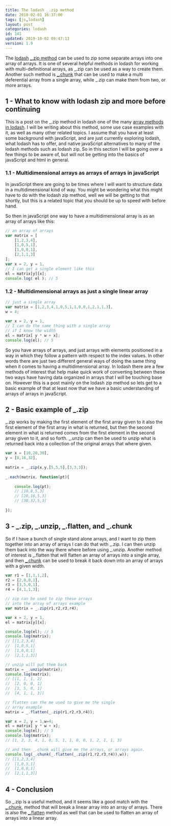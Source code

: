 ```yaml
---
title: The lodash _.zip method
date: 2018-02-01 16:37:00
tags: [js,lodash]
layout: post
categories: lodash
id: 141
updated: 2019-10-02 09:47:13
version: 1.9
---
```


The [lodash](https://lodash.com/) [\_.zip method](https://lodash.com/docs/4.17.4#zip) can be used to zip some separate arrays into one array of arrays. It is one of several helpful methods in lodash for working with multi-definitional arrays, as \_.zip can be used as a way to create them. Another such method is [\_.chunk](/2017/09/13/lodash-chunk/) that can be used to make a multi deferential array from a single array, while \_.zip can make them from two, or more arrays.

<!-- more -->

## 1 - What to know with lodash zip and more before continuing

This is a post on the \_.zip method in lodash one of the many [array methods in lodash](/2019/02/14/lodash_array/). I will be writing about this method, some use case examples with it, as well as many other related topics. I assume that you have at least some background with javaScript, and are just currently exploring lodash, what lodash has to offer, and native javaScript alternatives to many of the lodash methods such as lodash zip. So in this section I will be going over a few things to be aware of, but will not be getting into the basics of javaScript and html in general.

### 1.1 - Multidimensional arrays as arrays of arrays in javaScript

In javaScript there are going to be times where I will want to structure data in a multidimensional kind of way. You might be wondering what this might have to do with the lodash zip method, well we will be getting to that shortly, but this is a related topic that you should be up to speed with before hand.

So then in javaScript one way to have a multidimensional array is as an array of arrays like this:

```js
// an array of arrays
var matrix = [
    [1,2,3,4],
    [1,0,5,1],
    [1,0,0,1],
    [2,1,1,3]
];
var x = 2, y = 1,
// I can get a single element like this
el = matrix[y][x];
console.log( el ); // 5
```


### 1.2 - Multidimensional arrays as just a single linear array

```js
// just a single array
var matrix = [1,2,3,4,1,0,5,1,1,0,0,1,2,1,1,3],
w = 4;
 
var x = 2, y = 1,
// I can do the same thing with a single array
// if I know the width
el = matrix[ y * w + x];
console.log(el); // 5
```


So you have arrays of arrays, and just arrays with elements positioned in a way in which they follow a pattern with respect to the index values. In other words there are just two different general ways of doing the same thing when it comes to having a multidimensional array. In lodash there are a few methods of interest that help make quick work of converting between these two ways have having data organized in arrays that I will be touching base on. However this is a post mainly on the lodash zip method so lets get to a basic example of that at least now that we have a basic understanding of arrays of arrays in javaScript.

## 2 - Basic example of \_.zip

\_.zip works by making the first element of the first array given to it also the first element of the first array in what is returned, but then the second element in what is returned comes from the first element in the second array given to it, and so forth. \_.unzip can then be used to unzip what is returned back into a collection of the original arrays that where given.

```js
var x = [10,20,30],
y = [8,16,32],
 
matrix = _.zip(x,y,[5,5,5],[3,3,3]);
 
_.each(matrix, function(pt){
 
    console.log(pt);
    // [10,8,5,3]
    // [20,16,5,3]
    // [30,32,5,3]
 
});
```

## 3 - \_.zip, \_.unzip, \_.flatten, and \_.chunk

So if I have a bunch of single stand alone arrays, and I want to zip them together into an array of arrays I can do that with \_.zip. I can then unzip them back into the way there where before using \_.unzip. Another method of interest is \_.flatten that will flatten an array of arrays into a single array, and then [\_.chunk](/2017/09/13/lodash-chunk/) can be used to break it back down into an array of arrays with a given width.

```js
var r1 = [1,1,1,2],
r2 = [2,0,0,1],
r3 = [3,5,0,1],
r4 = [4,1,1,3];

// zip can be used to zip these arrays
// into the array of arrays example
var matrix = _.zip(r1,r2,r3,r4);

var x = 2, y = 1,
el = matrix[y][x];

console.log(el); // 5
console.log(matrix);
// [[1,2,3,4]
//  [1,0,5,1]
//  [1,0,0,1]
//  [2,1,1,3]]

// unzip will put them back
matrix = _.unzip(matrix);
console.log(matrix);
// [[1, 1, 1, 2]
//  [2, 0, 0, 1]
//  [3, 5, 0, 1]
//  [4, 1, 1, 3]]

// flatten can the me used to give me the single
// array example
matrix = _.flatten(_.zip(r1,r2,r3,r4));

var x = 2, y = 1,w=4;
el = matrix[ y * w + x];
console.log(el); // 5
console.log(matrix);
// [1, 2, 3, 4, 1, 0, 5, 1, 1, 0, 0, 1, 2, 1, 1, 3]

// and then _.chunk will give me the arrays, or arrays again.
console.log(_.chunk(_.flatten(_.zip(r1,r2,r3,r4)),w));
// [[1,2,3,4]
//  [1,0,5,1]
//  [1,0,0,1]
//  [2,1,1,3]]
```

## 4 - Conclusion

So \_.zip is a useful method, and it seems like a good match with the  [\_.chunk](/2017/09/13/lodash-chunk/), method that will break a linear array into an array of arrays. There is also the [\_.flatten](/2018/08/12/lodash_flatten/) method as well that can be used to flatten an array of arrays into a linear array.